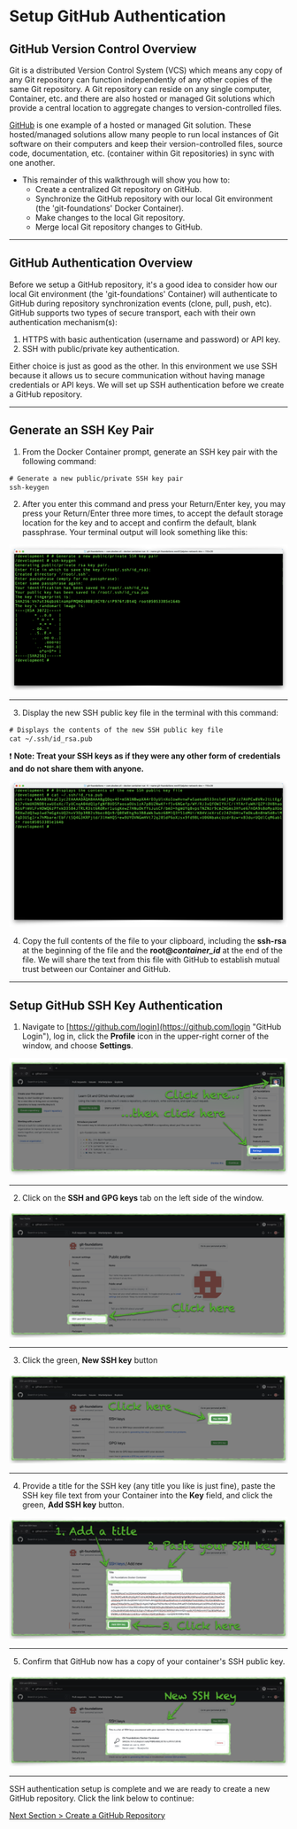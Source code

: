 # Setup GitHub Authentication

## GitHub Version Control Overview

Git is a distributed Version Control System (VCS) which means any copy of any Git repository can function independently of any other copies of the same Git repository. A Git repository can reside on any single computer, Container, etc. and there are also hosted or managed Git solutions which provide a central location to aggregate changes to version-controlled files.

[GitHub](https://github.com "GitHub.com") is one example of a hosted or managed Git solution.  These hosted/managed solutions allow many people to run local instances of Git software on their computers and keep their version-controlled files, source code, documentation, etc. (container within Git repositories) in sync with one another.

- This remainder of this walkthrough will show you how to:
  - Create a centralized Git repository on GitHub.
  - Synchronize the GitHub repository with our local Git environment (the 'git-foundations' Docker Container).
  - Make changes to the local Git repository.
  - Merge local Git repository changes to GitHub.

---

## GitHub Authentication Overview

Before we setup a GitHub repository, it's a good idea to consider how our local Git environment (the 'git-foundations' Container) will authenticate to GitHub during repository synchronization events (clone, pull, push, etc). GitHub supports two types of secure transport, each with their own authentication mechanism(s):

1. HTTPS with basic authentication (username and password) or API key.
2. SSH with public/private key authentication.

Either choice is just as good as the other. In this environment we use SSH because it allows us to secure communication without having manage credentials or API keys. We will set up SSH authentication before we create a GitHub repository.

---

## Generate an SSH Key Pair

1. From the Docker Container prompt, generate an SSH key pair with the following command:

```shell
# Generate a new public/private SSH key pair
ssh-keygen
```

2. After you enter this command and press your Return/Enter key, you may press your Return/Enter three more times, to accept the default storage location for the key and to accept and confirm the default, blank passphrase. Your terminal output will look something like this:

![container-ssh-keygen](../images/container-ssh-keygen.png "ssh-keygen")

---

3. Display the new SSH public key file in the terminal with this command:

```shell
# Displays the contents of the new SSH public key file
cat ~/.ssh/id_rsa.pub
```

:exclamation: **Note: Treat your SSH keys as if they were any other form of credentials and do not share them with anyone.**

![container-ssh-key](../images/container-ssh-key.png "cat ~/.ssh/id_rsa.pub")

4. Copy the full contents of the file to your clipboard, including the **ssh-rsa** at the beginning of the file and the **root@_container_id_** at the end of the file. We will share the text from this file with GitHub to establish mutual trust between our Container and GitHub.

---

## Setup GitHub SSH Key Authentication

1. Navigate to [https://github.com/login](https://github.com/login "GitHub Login"), log in, click the **Profile** icon in the upper-right corner of the window, and choose **Settings**.

![github-settings](../images/github-settings.png "GitHub settings access")

---

2. Click on the **SSH and GPG keys** tab on the left side of the window.

![github-profile](../images/github-profile.png "GitHub profile")

---

3. Click the green, **New SSH key** button

![github-ssh-keys](../images/github-ssh-keys.png "GitHub SSH keys")

---

4. Provide a title for the SSH key (any title you like is just fine), paste the SSH key file text from your Container into the **Key** field, and click the green, **Add SSH key** button.

![github-add-ssh-key](../images/github-add-ssh-key.png "GitHub create SSH key")

---

5. Confirm that GitHub now has a copy of your container's SSH public key.

![github-new-ssh-key](../images/github-new-ssh-key.png "GitHub new SSH key")

---

SSH authentication setup is complete and we are ready to create a new GitHub repository. Click the link below to continue:

[Next Section > Create a GitHub Repository](section_3.md "Create a GitHub Repository")
